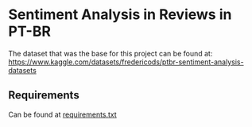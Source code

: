 # Sentiment Analysis in Reviews in PT-BR

The dataset that was the base for this project can be found at: https://www.kaggle.com/datasets/fredericods/ptbr-sentiment-analysis-datasets


## Requirements
Can be found at [requirements.txt]()
